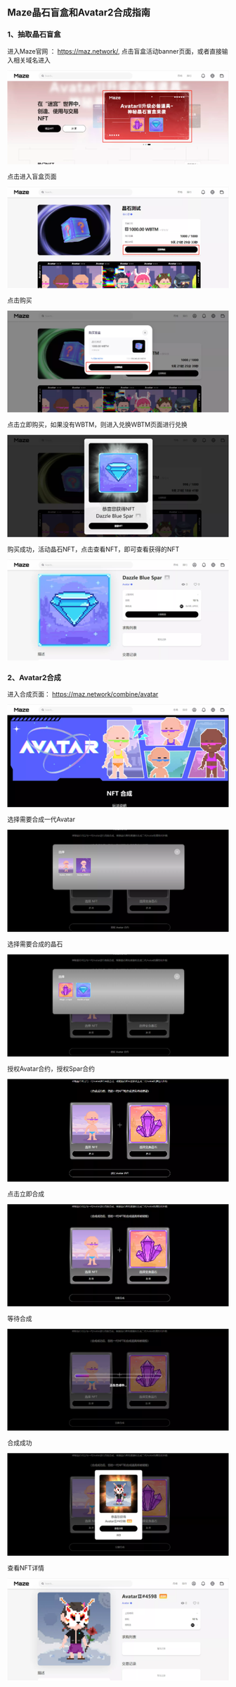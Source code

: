 ## Maze晶石盲盒和Avatar2合成指南

### 1、抽取晶石盲盒

进入Maze官网 ： https://maz.network/, 点击盲盒活动banner页面，或者直接输入相关域名进入

![](../images/maze-spar/maze-spar1.png)

点击进入盲盒页面

![](../images/maze-spar/maze-spar2.png)

点击购买

![](../images/maze-spar/maze-spar3.png)

点击立即购买，如果没有WBTM，则进入兑换WBTM页面进行兑换

![](../images/maze-spar/maze-spar4.png)

购买成功，活动晶石NFT，点击查看NFT，即可查看获得的NFT 

![](../images/maze-spar/maze-spar5.png)

### 2、Avatar2合成

进入合成页面：
https://maz.network/combine/avatar

![](../images/maze-spar/maze-spar6.png)

选择需要合成一代Avatar

![](../images/maze-spar/maze-spar7.png)

选择需要合成的晶石

![](../images/maze-spar/maze-spar8.png)

授权Avatar合约，授权Spar合约

![](../images/maze-spar/maze-spar9.png)

点击立即合成

![](../images/maze-spar/maze-spar10.png)

等待合成

![](../images/maze-spar/maze-spar11.png)

合成成功

![](../images/maze-spar/maze-spar12.png)

查看NFT详情

![](../images/maze-spar/maze-spar13.png)
